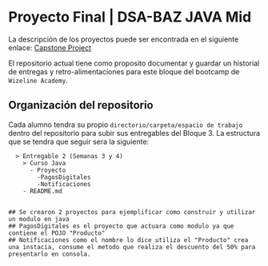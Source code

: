 # Proyecto Final | DSA-BAZ JAVA Mid

La descripción de los proyectos puede ser encontrada en el siguiente enlace: [Capstone Project](https://github.com/wizelineacademy/BAZJAVAMID5-2023/blob/main/Proyecto%20Final%20Capstone%20Project.md)

El repositorio actual tiene como proposito documentar y guardar un historial de entregas 
y retro-alimentaciones para este bloque del bootcamp de `Wizeline Academy`.

## Organización del repositorio

Cada alumno tendra su propio `directorio/carpeta/espacio de trabajo` dentro del repositorio para subir sus entregables del Bloque 3. 
La estructura que se tendra que seguir sera la siguiente:
```
  > Entregable 2 (Semanas 3 y 4)
    > Curso Java
      - Proyecto
        -PagosDigitales
        -Notificaciones
    - README.md


## Se crearon 2 proyectos para ejemplificar como construir y utilizar un modulo en java
## PagosDigitales es el proyecto que actuara como modulo ya que contiene el POJO "Producto"
## Notificaciones como el nombre lo dice utiliza el "Producto" crea una instacia, consume el metodo que realiza el descuento del 50% para presentarlo en consola.



